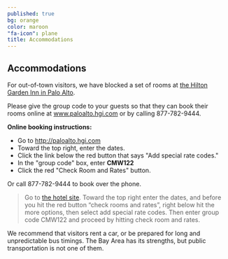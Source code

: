 ```yaml
---
published: true
bg: orange
color: maroon
"fa-icon": plane
title: Accommodations
---
```






## Accommodations

For out-of-town visitors, we have blocked a set of rooms at [the Hilton Garden Inn in Palo Alto](http://hiltongardeninn3.hilton.com/en/hotels/california/hilton-garden-inn-palo-alto-PAOCRGI/index.html).

Please give the group code to your guests so that they can book their rooms online  at www.paloalto.hgi.com or by calling 877-782-9444.
 
**Online booking instructions:**
- Go to http://paloalto.hgi.com
- Toward the top right, enter the dates.
- Click the link below the red button that says "Add special rate codes."
- In the "group code" box, enter **CMW122**
- Click the red "Check Room and Rates" button.
 
Or call 877-782-9444 to book over the phone.


> Go to [the hotel site](http://paloalto.hgi.com).
Toward the top right enter the dates,  and before you hit the red button “check rooms and rates”, right below hit the more options, then select add special rate codes.  Then enter group code CMW122  and proceed by hitting check room and rates.

We recommend that visitors rent a car, or be prepared for long and unpredictable bus timings. The Bay Area has its strengths, but public transportation is not one of them.
